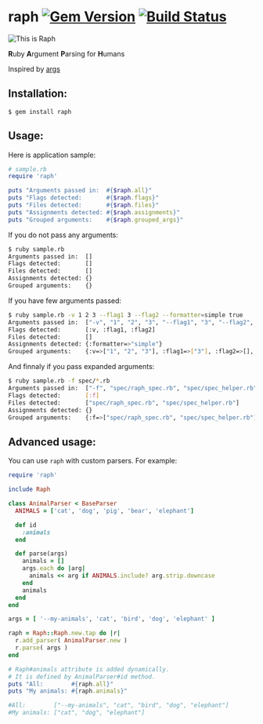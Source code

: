 # raph [![Gem Version](https://badge.fury.io/rb/raph.svg)](https://rubygems.org/gems/raph) [![Build Status](https://api.travis-ci.org/veelenga/raph.svg?branch=master)](https://travis-ci.org/veelenga/raph)

![This is Raph](http://upload.wikimedia.org/wikipedia/en/5/58/TMNTRaphael2012.png)

**R**uby **A**rgument **P**arsing for **H**umans

Inspired by [args](https://github.com/kennethreitz/args)

## Installation:

`$ gem install raph`


## Usage:

Here is application sample:

```ruby
# sample.rb
require 'raph'

puts "Arguments passed in:  #{$raph.all}"
puts "Flags detected:       #{$raph.flags}"
puts "Files detected:       #{$raph.files}"
puts "Assignments detected: #{$raph.assignments}"
puts "Grouped arguments:    #{$raph.grouped_args}"
```

If you do not pass any arguments:

```sh
$ ruby sample.rb
Arguments passed in:  []
Flags detected:       []
Files detected:       []
Assignments detected: {}
Grouped arguments:    {}
```

If you have few arguments passed:

```sh
$ ruby sample.rb -v 1 2 3 --flag1 3 --flag2 --formatter=simple true
Arguments passed in:  ["-v", "1", "2", "3", "--flag1", "3", "--flag2", "--formatter=simple", "true"]
Flags detected:       [:v, :flag1, :flag2]
Files detected:       []
Assignments detected: {:formatter=>"simple"}
Grouped arguments:    {:v=>["1", "2", "3"], :flag1=>["3"], :flag2=>[], :"formatter=simple"=>["true"]}
```

And finnaly if you pass expanded arguments:

```sh
$ ruby sample.rb -f spec/*.rb
Arguments passed in:  ["-f", "spec/raph_spec.rb", "spec/spec_helper.rb"]
Flags detected:       [:f]
Files detected:       ["spec/raph_spec.rb", "spec/spec_helper.rb"]
Assignments detected: {}
Grouped arguments:    {:f=>["spec/raph_spec.rb", "spec/spec_helper.rb"]}
```

## Advanced usage:

You can use `raph` with custom parsers. For example:

```ruby
require 'raph'

include Raph

class AnimalParser < BaseParser
  ANIMALS = ['cat', 'dog', 'pig', 'bear', 'elephant']

  def id
    :animals
  end

  def parse(args)
    animals = []
    args.each do |arg|
      animals << arg if ANIMALS.include? arg.strip.downcase
    end
    animals
  end
end

args = [ '--my-animals', 'cat', 'bird', 'dog', 'elephant' ]

raph = Raph::Raph.new.tap do |r|
  r.add_parser( AnimalParser.new )
  r.parse( args )
end

# Raph#animals attribute is added dynamically.
# It is defined by AnimalParser#id method.
puts "All:        #{raph.all}"
puts "My animals: #{raph.animals}"

#All:        ["--my-animals", "cat", "bird", "dog", "elephant"]
#My animals: ["cat", "dog", "elephant"]

```
